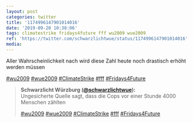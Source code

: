 ```yaml
---
layout: post
categories: twitter
title: '1174996147901014016'
date: '2019-09-20 10:38:06'
tags: climatestrike fridays4future fff wu2009 wue2009
ref: 'https://twitter.com/schwarzlichtwue/status/1174996147901014016'
media:
---
```

Aller Wahrscheinlichkeit nach wird diese Zahl heute noch drastisch erhöht werden müssen

[#wu2009](/t/wu2009) [#wue2009](/t/wue2009) [#ClimateStrike](/t/climatestrike) [#fff](/t/fff) [#Fridays4Future](/t/fridays4future)
> <b>Schwarzlicht Würzburg ([@schwarzlichtwue](https://twitter.com/schwarzlichtwue)):</b>  
>Ungesicherte Quelle sagt, dass die Cops vor einer Stunde 4000 Menschen zählten  
>  
>[#wu2009](/t/wu2009) [#wue2009](/t/wue2009) [#ClimateStrike](/t/climatestrike) [#fff](/t/fff) [#Fridays4Future](/t/fridays4future)  

